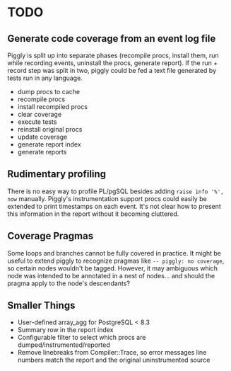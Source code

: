 # TODO

## Generate code coverage from an event log file

Piggly is split up into separate phases (recompile procs, install them, run
while recording events, uninstall the procs, generate report). If the run +
record step was split in two, piggly could be fed a text file generated by
tests run in any language.
* dump procs to cache
* recompile procs
* install recompiled procs
* clear coverage
* execute tests
* reinstall original procs
* update coverage
* generate report index
* generate reports

## Rudimentary profiling

There is no easy way to profile PL/pgSQL besides adding `raise info '%', now`
manually. Piggly's instrumentation support procs could easily be extended to
print timestamps on each event. It's not clear how to present this information
in the report without it becoming cluttered.

## Coverage Pragmas

Some loops and branches cannot be fully covered in practice. It might be useful
to extend piggly to recognize pragmas like `-- piggly: no coverage`, so certain
nodes wouldn't be tagged. However, it may ambiguous which node was intended to
be annotated in a nest of nodes... and should the pragma apply to the node's
descendants?

## Smaller Things
* User-defined array_agg for PostgreSQL < 8.3
* Summary row in the report index
* Configurable filter to select which procs are dumped/instrumented/reported
* Remove linebreaks from Compiler::Trace, so error messages line numbers match
  the report and the original uninstrumented source
